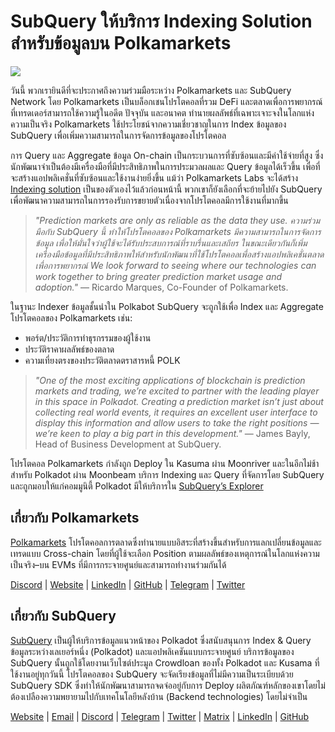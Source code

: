 # SubQuery ให้บริการ Indexing Solution สำหรับข้อมูลบน Polkamarkets

![](https://miro.medium.com/max/1400/0*KRx5x-Oaz7mfHPuJ)

วันนี้ พวกเรายินดีที่จะประกาศถึงความร่วมมือระหว่าง Polkamarkets และ SubQuery Network โดย Polkamarkets เป็นบล็อกเชนโปรโตคอลที่รวม DeFi และตลาดเพื่อการพยากรณ์ที่เทรดเดอร์สามารถใช้ความรู้ในอดีต ปัจจุบัน และอนาคต ทำนายผลลัพธ์ที่เฉพาะเจาะจงในโลกแห่งความเป็นจริง Polkamarkets ใช้ประโยชน์จากความเชี่ยวชาญในการ Index ข้อมูลของ SubQuery เพื่อเพิ่มความสามารถในการจัดการข้อมูลของโปรโตคอล

การ Query และ Aggregate ข้อมูล On-chain เป็นกระบวนการที่ซับซ้อนและมีค่าใช้จ่ายที่สูง ซึ่งนักพัฒนาจำเป็นต้องมีเครื่องมือที่มีประสิทธิภาพในการประมวลผลและ Query ข้อมูลได้เร็วขึ้น เพื่อที่จะสร้างแอปพลิเคชั่นที่ซับซ้อนและใช้งานง่ายยิ่งขึ้น  แม้ว่า Polkamarkets Labs จะได้สร้าง [Indexing solution](https://github.com/Polkamarkets/polkamarkets-api) เป็นของตัวเองไว้แล้วก่อนหน้านี้ พวกเขาก็ยังเลือกที่จะย้ายไปยัง SubQuery เพื่อพัฒนาความสามารถในการรองรับการขยายตัวเนื่องจากโปรโตคอลมีการใช้งานที่มากขึ้น

> _"Prediction markets are only as reliable as the data they use. ความร่วมมือกับ SubQuery นี้ ทำให้โปรโตคอลของ Polkamarkets มีความสามารถในการจัดการข้อมูล เพื่อให้มั่นใจว่าผู้ใช้จะได้รับประสบการณ์ที่ราบรื่นและเสถียร ในขณะเดียวกันก็เพิ่มเครื่องมือข้อมูลที่มีประสิทธิภาพให้สำหรับนักพัฒนาที่ใช้โปรโตคอลเพื่อสร้างแอปพลิเคชั่นตลาดเพื่อการพยากรณ์ We look forward to seeing where our technologies can work together to bring greater prediction market usage and adoption."_ — Ricardo Marques, Co-Founder of Polkamarkets.

ในฐานะ Indexer ข้อมูลชั้นนำใน Polkabot SubQuery จะถูกใช้เพื่อ Index และ Aggregate โปรโตคอลของ Polkamarkets เช่น:

- พอร์ต/ประวัติการทำธุรกรรมของผู้ใช้งาน
- ประวัติราคาผลลัพธ์ของตลาด
- ความเที่ยงตรงของประวัติตลาดตราสารหนี้ POLK

> _"One of the most exciting applications of blockchain is prediction markets and trading, we’re excited to partner with the leading player in this space in Polkadot. Creating a prediction market isn’t just about collecting real world events, it requires an excellent user interface to display this information and allow users to take the right positions — we’re keen to play a big part in this development."_ — James Bayly, Head of Business Development at SubQuery.

โปรโตคอล Polkamarkets กำลังถูก Deploy ใน Kasuma ผ่าน Moonriver และในอีกไม่ช้าสำหรับ Polkadot ผ่าน Moonbeam บริการ Indexing และ Query ที่จัดการโดย SubQuery และถูกมอบให้แก่คอมมูนิตี้ Polkadot มีให้บริการใน [SubQuery’s Explorer](https://explorer.subquery.network/)

## เกี่ยวกับ Polkamarkets

[Polkamarkets](https://www.polkamarkets.com/) โปรโตคอลการตลาดซึ่งทำนายแบบอิสระที่สร้างขึ้นสำหรับการแลกเปลี่ยนข้อมูลและเทรดแบบ Cross-chain โดยที่ผู้ใช้จะเลือก Position ตามผลลัพธ์ของเหตุการณ์ในโลกแห่งความเป็นจริง–บน EVMs ที่มีการกระจายศูนย์และสามารถทำงานร่วมกันได้

[Discord](https://discord.gg/polkamarkets) | [Website](https://polkamarkets.com/) | [LinkedIn](https://www.linkedin.com/company/polkamarkets/) | [GitHub](https://github.com/Polkamarkets) | [Telegram](http://t.me/polkamarkets) | [Twitter](https://twitter.com/polkamarkets)

## เกี่ยวกับ SubQuery

[SubQuery](https://subquery.network/) เป็นผู้ให้บริการข้อมูลแนวหน้าของ Polkadot ซึ่งสนับสนุนการ Index & Query ข้อมูลระหว่างเลเยอร์หนึ่ง (Polkadot) และแอปพลิเคชันแบบกระจายศูนย์ บริการข้อมูลของ SubQuery นั้นถูกใช้โดยงานเว็บไซต์ประมูล Crowdloan ของทั้ง Polkadot และ Kusama ที่ใช้งานอยู่ทุกวันนี้ โปรโตคอลของ SubQuery จะจัดเรียงข้อมูลที่ไม่มีความเป็นระเบียบด้วย SubQuery SDK ซึ่งทำให้นักพัฒนาสามารถจดจ่ออยู่กับการ Deploy ผลิตภัณฑ์หลักของเขาโดยไม่ต้องเปลืองความพยายามไปกับเทคโนโลยีหลังบ้าน (Backend technologies) โดยไม่จำเป็น

[Website](https://subquery.network/) | [Email](hello@subquery.network) | [Discord](https://discord.com/invite/78zg8aBSMG) | [Telegram](https://t.me/subquerynetwork) | [Twitter](https://twitter.com/subquerynetwork) | [Matrix](https://matrix.to/#/#subquery:matrix.org) | [LinkedIn](https://www.linkedin.com/company/subquery) | [GitHub](https://github.com/subquery)

